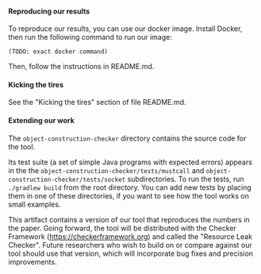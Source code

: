 #### Reproducing our results

To reproduce our results, you can use our docker image. Install Docker,
then run the following command to run our image:

```
(TODO: exact docker command)
```

Then, follow the instructions in README.md.

#### Kicking the tires

See the "Kicking the tires" section of file README.md.

#### Extending our work

The `object-construction-checker` directory contains the source code for
the tool.

Its test suite (a set of simple Java programs with expected errors) appears
in the the `object-construction-checker/tests/mustcall` and
`object-construction-checker/tests/socket` subdirectories. To run the
tests, run `./gradlew build` from the root directory. You can add new tests
by placing them in one of these directories, if you want to see how the
tool works on small examples.

This artifact contains a version of our tool that reproduces the numbers in
the paper.  Going forward, the tool will be distributed with the Checker
Framework (https://checkerframework.org) and called the "Resource Leak
Checker".  Future researchers who wish to build on or compare against our
tool should use that version, which will incorporate bug fixes and
precision improvements.
